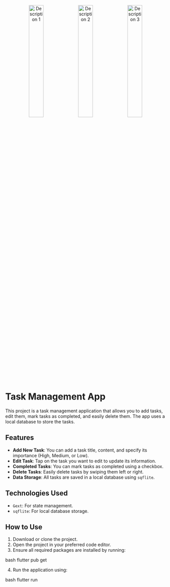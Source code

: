 

<p align="center">
  <img src="[URL1](https://github.com/OSAMAALDAHMASI/tasks_app/blob/master/Screenshot_%D9%A2%D9%A0%D9%A2%D9%A4%D9%A1%D9%A0%D9%A1%D9%A3-%D9%A1%D9%A4%D9%A5%D9%A9%D9%A5%D9%A1.jpg?raw=true)" alt="Description 1" width="30%" />
  <img src="[URL2](https://github.com/OSAMAALDAHMASI/tasks_app/blob/master/Screenshot_%D9%A2%D9%A0%D9%A2%D9%A4%D9%A1%D9%A0%D9%A1%D9%A3-%D9%A1%D9%A4%D9%A5%D9%A9%D9%A5%D9%A1.jpg?raw=true)" alt="Description 2" width="30%" />
  <img src="[URL3](https://github.com/OSAMAALDAHMASI/tasks_app/blob/master/Screenshot_%D9%A2%D9%A0%D9%A2%D9%A4%D9%A1%D9%A0%D9%A1%D9%A3-%D9%A1%D9%A4%D9%A5%D9%A9%D9%A5%D9%A1.jpg?raw=true)" alt="Description 3" width="30%" />
</p>

# Task Management App

This project is a task management application that allows you to add tasks, edit them, mark tasks as completed, and easily delete them. The app uses a local database to store the tasks.

## Features

- **Add New Task**: You can add a task title, content, and specify its importance (High, Medium, or Low).
- **Edit Task**: Tap on the task you want to edit to update its information.
- **Completed Tasks**: You can mark tasks as completed using a checkbox.
- **Delete Tasks**: Easily delete tasks by swiping them left or right.
- **Data Storage**: All tasks are saved in a local database using `sqflite`.

## Technologies Used

- `Gext`: For state management.
- `sqflite`: For local database storage.

## How to Use

1. Download or clone the project.
2. Open the project in your preferred code editor.
3. Ensure all required packages are installed by running:
   
bash
   flutter pub get
  
4. Run the application using:
   
bash
   flutter run
